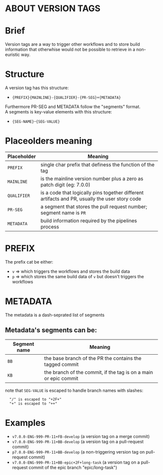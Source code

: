 # ABOUT VERSION TAGS

# Brief

Version tags are a way to trigger other workflows and to store build information
that otherwhise would not be possible to retrieve in a non-euristic way.

# Structure

A version tag has this structure:

- `{PREFIX}{MAINLINE}-{QUALIFIER}-{PR-SEG}+{METADATA}`

Furthermore PR-SEG and METADATA follow the "segments" format.  
A segments is key-value elements with this structure:

- `{SEG-NAME}`-`{SEG-VALUE}`


# Placeolders meaning

| Placeholder | Meaning |
|--|--|
| `PREFIX`    | single char prefix that definess the function of the tag |
| `MAINLINE`  | is the mainline version number plus a zero as patch digit (eg: 7.0.0) |
| `QUALIFIER` | is a code that logically pins together different artifacts and PR, usually the user story code |
| `PR-SEG`    | a segment that stores the pull request number; segment name is `PR` |
| `METADATA ` | build information required by the pipelines process |


# PREFIX

The prefix cat be either:

- `v` => which triggers the workflows and stores the build data
- `p` => which stores the same build data of `v` but doesn't triggers the workflows


# METADATA

The metadata is a dash-seprated list of segments


## Metadata's segments can be:

| Segment name | Meaning |
|--|--|
| `BB` |  the base branch of the PR the contains the tagged commit |
| `KB` |  the branch of the commit, if the tag is on a main or epic commit |

note that `SEG-VALUE` is escaped to handle branch names with slashes:

```
  "/" is escaped to "+2F+"
  "+" is escaped to "++"
```

# Examples


- `v7.0.0-ENG-999-PR-11+FB-develop` (a version tag on a merge commit)
- `v7.0.0-ENG-999-PR-11+BB-develop` (a version tag on a pull-request commit)
- `p7.0.0-ENG-999-PR-11+BB-develop` (a non-triggering version tag on pull-request commit)
- `v7.0.0-ENG-999-PR-11+BB-epic+2F+long-task` (a version tag on a pull-request commit of the epic branch "epic/long-task")

